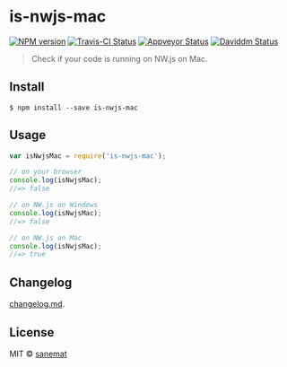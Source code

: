 # is-nwjs-mac

[![NPM version][npm-image]][npm-url] [![Travis-CI Status][travis-image]][travis-url] [![Appveyor Status][appveyor-image]][appveyor-url] [![Daviddm Status][daviddm-image]][daviddm-url]

> Check if your code is running on NW.js on Mac.


## Install

```
$ npm install --save is-nwjs-mac
```


## Usage

```js
var isNwjsMac = require('is-nwjs-mac');

// on your browser
console.log(isNwjsMac);
//=> false

// on NW.js on Windows
console.log(isNwjsMac);
//=> false

// on NW.js on Mac
console.log(isNwjsMac);
//=> true
```


## Changelog

[changelog.md](./changelog.md).


## License

MIT © [sanemat](http://sane.jp)


[travis-url]: https://travis-ci.org/lyrictenor/node-is-nwjs-mac
[travis-image]: https://img.shields.io/travis/lyrictenor/node-is-nwjs-mac/master.svg?style=flat-square&label=travis
[appveyor-url]: https://ci.appveyor.com/project/sanemat/node-is-nwjs-mac/branch/master
[appveyor-image]: https://img.shields.io/appveyor/ci/sanemat/node-is-nwjs-mac/master.svg?style=flat-square&label=appveyor
[npm-url]: https://npmjs.org/package/is-nwjs-mac
[npm-image]: https://img.shields.io/npm/v/is-nwjs-mac.svg?style=flat-square
[daviddm-url]: https://david-dm.org/lyrictenor/node-is-nwjs
[daviddm-image]: https://img.shields.io/david/lyrictenor/node-is-nwjs.svg?style=flat-square
